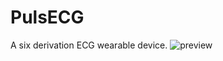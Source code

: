 # PulsECG
A six derivation ECG wearable device.
![preview](https://github.com/sentomarco/PulsECG/blob/main/Files/PulsECG.gif)
